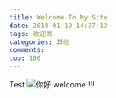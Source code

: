 ```yaml
---
title: Welcome To My Site
date: 2018-01-19 14:37:12
tags: 欢迎页
categories: 其他
comments:
top: 100
---
```



Test
![你好](https://cdn.cdnjson.com/tvax3.sinaimg.cn/large/006tNc79ly1fnygnuhm3rj31kw0zk1ky.jpg)
welcome !!!
<!--more-->

